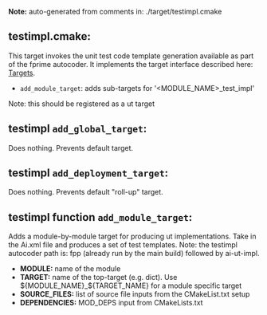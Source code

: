 **Note:** auto-generated from comments in: ./target/testimpl.cmake

## testimpl.cmake:

This target invokes the unit test code template generation available as part of the fprime autocoder. It implements
the target interface described here: [Targets](Targets.md).

- `add_module_target`: adds sub-targets for '<MODULE_NAME>_test_impl'

Note: this should be registered as a ut target


## testimpl `add_global_target`:

Does nothing. Prevents default target.


## testimpl `add_deployment_target`:

Does nothing. Prevents default "roll-up" target.


## testimpl function `add_module_target`:

Adds a module-by-module target for producing ut implementations. Take in the Ai.xml file and produces a set of test
templates. Note: the testimpl autocoder path is: fpp (already run by the main build) followed by ai-ut-impl.

- **MODULE:** name of the module
- **TARGET:** name of the top-target (e.g. dict). Use ${MODULE_NAME}_${TARGET_NAME} for a module specific target
- **SOURCE_FILES:** list of source file inputs from the CMakeList.txt setup
- **DEPENDENCIES:** MOD_DEPS input from CMakeLists.txt


